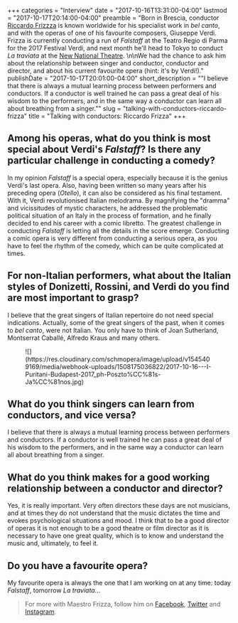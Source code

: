 +++
categories = "Interview"
date = "2017-10-16T13:31:00-04:00"
lastmod = "2017-10-17T20:14:00-04:00"
preamble = "Born in Brescia, conductor [Riccardo Frizzza](/scene/people/riccardo-frizza/) is known worldwide for his specialist work in *bel canto*, and with the operas of one of his favourite composers, Giuseppe Verdi. Frizza is currently conducting a run of *Falstaff* at the Teatro Regio di Parma for the 2017 Festival Verdi, and next month he'll head to Tokyo to conduct *La traviata* at the [New National Theatre](http://www.nntt.jac.go.jp/english/productions/detail_009667.html). \n\nWe had the chance to ask him about the relationship between singer and conductor, conductor and director, and about his current favourite opera (hint: it's by Verdi!)."
publishDate = "2017-10-17T20:01:00-04:00"
short_description = "&quot;I believe that there is always a mutual learning process between performers and conductors.  If a conductor is well trained he can pass a great deal of his wisdom to the performers, and in the same way a conductor can learn all about breathing from a singer.&quot;"
slug = "talking-with-conductors-riccardo-frizza"
title = "Talking with conductors: Riccardo Frizza"
+++

## Among his operas, what do you think is most special about Verdi's *Falstaff*? Is there any particular challenge in conducting a comedy?

In my opinion *Falstaff* is a special opera, especially because it is the genius Verdi's last opera.  Also, having been written so many years after his preceding opera (*Otello*), it can also be considered as his final testament.  With it, Verdi revolutionised Italian melodrama.  By magnifying the "dramma" and vicissitudes of mystic characters, he addressed the problematic political situation of an Italy in the process of formation, and he finally decided to end his career with a comic libretto.  The greatest challenge in conducting *Falstaff* is letting all the details in the score emerge.  Conducting a comic opera is very different from conducting a serious opera, as you have to feel the rhythm of the comedy, which can be quite complicated at times. 
 
## For non-Italian performers, what about the Italian styles of Donizetti, Rossini, and Verdi do you find are most important to grasp?

I believe that the great singers of Italian repertoire do not need special indications.  Actually, some of the great singers of the past, when it comes to *bel canto*, were not Italian.  You only have to think of Joan Sutherland, Montserrat Caballé, Alfredo Kraus and many others.  

<figure data-type="image">
![](https://res.cloudinary.com/schmopera/image/upload/v1545409169/media/webhook-uploads/1508175036822/2017-10-16---I-Puritani-Budapest-2017_ph-Poszto%CC%81s-Ja%CC%81nos.jpg)
<figcaption></figcaption>
</figure>

## What do you think singers can learn from conductors, and vice versa?

I believe that there is always a mutual learning process between performers and conductors.  If a conductor is well trained he can pass a great deal of his wisdom to the performers, and in the same way a conductor can learn all about breathing from a singer.  

## What do you think makes for a good working relationship between a conductor and director?

Yes, it is really important.  Very often directors these days are not musicians, and at times they do not understand that the music dictates the time and evokes psychological situations and mood.  I think that to be a good director of operas it is not enough to be a good theatre or film director as it is necessary to have one great quality, which is to know and understand the music and, ultimately, to feel it.  
 
## Do you have a favourite opera?

My favourite opera is always the one that I am working on at any time:  today *Falstaff*, tomorrow *La traviata*…

>For more with Maestro Frizza, follow him on [Facebook](https://www.facebook.com/Riccardo-Frizza-697816840345908/), [Twitter](https://twitter.com/riccardofrizza) and [Instagram](https://www.instagram.com/riccardofrizza/).
